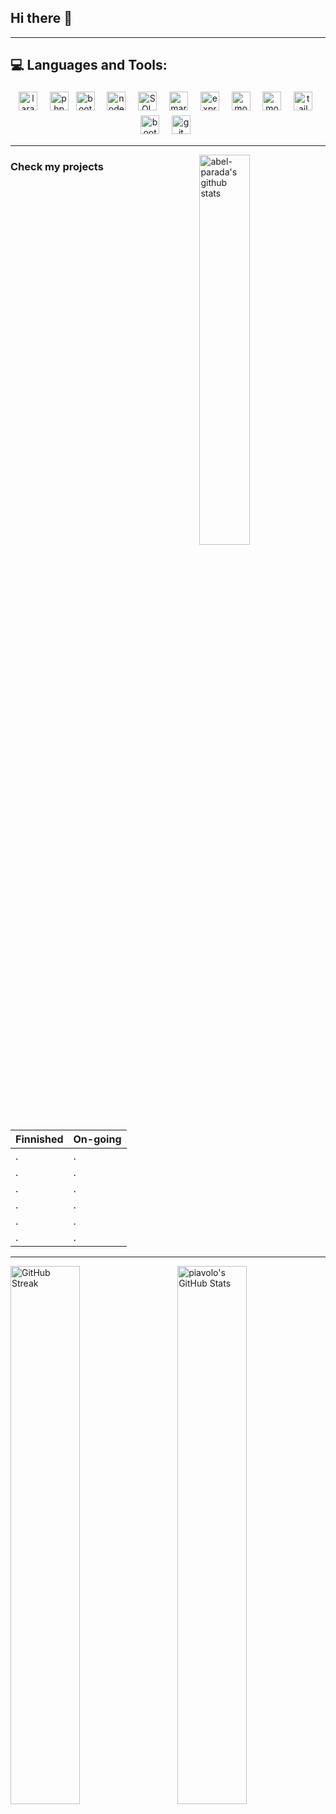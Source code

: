 ## Hi there 👋

<!--
**christianpasinrey/christianpasinrey** is a ✨ _special_ ✨ repository because its `README.md` (this file) appears on your GitHub profile.

Here are some ideas to get you started:

- 🔭 I’m currently working on ...
- 🌱 I’m currently learning ...
- 👯 I’m looking to collaborate on ...
- 🤔 I’m looking for help with ...
- 💬 Ask me about ...
- 📫 How to reach me: ...
- 😄 Pronouns: ...
- ⚡ Fun fact: ...
-->
***

## 💻 Languages and Tools:

<div align="center">
  <img src="https://img.shields.io/badge/laravel-red?style=for-the-badge&logo=laravel&logoColor=white" alt="laravel" height="30" style="vertical-align:top; margin:4px">&nbsp;&nbsp;
<img src="https://img.shields.io/badge/php-777BB4?style=for-the-badge&logo=php&logoColor=white" alt="php" height="30" style="vertical-align:top; margin:4px">
 <img src="https://img.shields.io/badge/Bootstrap-563D7C?style=for-the-badge&logo=bootstrap&logoColor=white"  alt="bootstrap" height="30" style="vertical-align:top; margin:4px">&nbsp;&nbsp;
 <img src="https://img.shields.io/badge/Node.js-333333?style=for-the-badge&logo=nodedotjs&logoColor=84CC2B" alt="node.js" height="30" style="vertical-align:top; margin:4px">&nbsp;&nbsp;
 <img src="https://img.shields.io/badge/SQL-00618A?style=for-the-badge&logo=sqlite&logoColor=E48E00" alt="SQL" height="30" style="vertical-align:top; margin:4px">&nbsp;&nbsp;
 <img src="https://img.shields.io/badge/MariaDB-003545?style=for-the-badge&logo=mariadb&logoColor=C1775A" alt="mariadb" height="30" style="vertical-align:top; margin:4px">&nbsp;&nbsp;
 <img src="https://img.shields.io/badge/Express-%23404d59.svg?style=for-the-badge&logo=express&logoColor=%2361DAFB" alt="express" height="30" style="vertical-align:top; margin:4px">&nbsp;&nbsp;
 <img src="https://img.shields.io/badge/-html5-E34F26?&style=for-the-badge&logo=html5&logoColor=white" alt="mongo" height="30" style="vertical-align:top; margin:4px">&nbsp;&nbsp;
 <img src="https://img.shields.io/badge/-css3-1572B6?&style=for-the-badge&logo=css3&logoColor=white" alt="mongo" height="30" style="vertical-align:top; margin:4px">&nbsp;&nbsp;
 <img src="https://img.shields.io/badge/Tailwind_CSS-0F172A?style=for-the-badge&logo=tailwind-css&logoColor=38BDF8" alt="tailwind" height="30" style="vertical-align:top; margin:4px">&nbsp;&nbsp;
 <img src="https://img.shields.io/badge/Bootstrap-563D7C?style=for-the-badge&logo=bootstrap&logoColor=white"  alt="bootstrap" height="30" style="vertical-align:top; margin:4px">&nbsp;&nbsp;
 <img src="https://img.shields.io/badge/-Git-F05032?style=for-the-badge&logo=git&logoColor=white" alt="git" height="30" style="vertical-align:top; margin:4px">&nbsp;&nbsp;
</div>

***

<!-- (BEST THEMES: synthwave, radical) -->

<p><img width="40%" align="right" alt="abel-parada's github stats" src="https://github-readme-stats.vercel.app/api/top-langs/?username=christianpasinrey&layout=donut-vertical&hide_border=true&theme=transparent" /></p>

<!-- ![Top Langs](https://github-readme-stats.vercel.app/api/top-langs/?username=piavolo&layout=compact) -->
<!-- [![Top Langs](https://github-readme-stats.vercel.app/api/top-langs/?username=piavolo&layout=donut)](https://github.com/piavolo/github-readme-stats) -->

### Check my projects

| Finnished| On-going|
| ------------- | ------------- |
| . | . |
| . | . |
| . | . |
| . | . |
| . | . |
| . | . |

***

<img width="47%" align="left" alt="GitHub Streak" src="https://github-readme-streak-stats.herokuapp.com/?user=christianpasinrey&hide_border=true&theme=transparent" />
<img width="47%" align="right" alt="piavolo's GitHub Stats" src="https://github-readme-stats.vercel.app/api?username=christianpasinrey&show_icons=true&hide_border=true&theme=transparent" />
